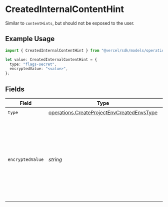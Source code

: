 # CreatedInternalContentHint

Similar to `contentHints`, but should not be exposed to the user.

## Example Usage

```typescript
import { CreatedInternalContentHint } from "@vercel/sdk/models/operations/createprojectenv.js";

let value: CreatedInternalContentHint = {
  type: "flags-secret",
  encryptedValue: "<value>",
};
```

## Fields

| Field                                                                                                                        | Type                                                                                                                         | Required                                                                                                                     | Description                                                                                                                  |
| ---------------------------------------------------------------------------------------------------------------------------- | ---------------------------------------------------------------------------------------------------------------------------- | ---------------------------------------------------------------------------------------------------------------------------- | ---------------------------------------------------------------------------------------------------------------------------- |
| `type`                                                                                                                       | [operations.CreateProjectEnvCreatedEnvsType](../../models/operations/createprojectenvcreatedenvstype.md)                     | :heavy_check_mark:                                                                                                           | N/A                                                                                                                          |
| `encryptedValue`                                                                                                             | *string*                                                                                                                     | :heavy_check_mark:                                                                                                           | Contains the `value` of the env variable, encrypted with a special key to make decryption possible in the subscriber Lambda. |